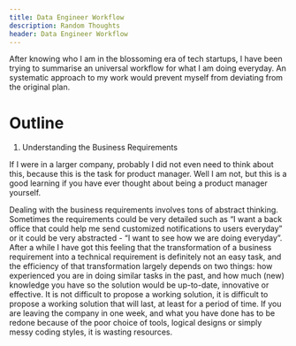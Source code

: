 ```yaml
---
title: Data Engineer Workflow
description: Random Thoughts
header: Data Engineer Workflow
---
```

After knowing who I am in the blossoming era of tech startups, I have been trying to summarise an universal
workflow for what I am doing everyday. An systematic approach to my work would prevent myself from deviating 
from the original plan. 

# Outline

1. Understanding the Business Requirements

If I were in a larger company, probably I did not even need to think about this, 
because this is the task for product manager. Well I am not, but this is a good 
learning if you have ever thought about being a product manager yourself.

Dealing with the business requirements involves tons of abstract thinking. 
Sometimes the requirements could be very detailed such as “I want a back office 
that could help me send customized notifications to users everyday” or it could be 
very abstracted - “I want to see how we are doing everyday”. After a while I have got 
this feeling that the transformation of a business requirement into a technical requirement 
is definitely not an easy task, and the efficiency of that transformation largely depends on two 
things: how experienced you are in doing similar tasks in the past, and how much (new)
knowledge you have so the solution would be up-to-date, innovative or effective. 
It is not difficult to propose a working solution, it is difficult to propose 
a working solution that will last, at least for a period of time. If you are 
leaving the company in one week, and what you have done has to be redone because 
of the poor choice of tools, logical designs or simply messy coding styles, it is wasting resources.